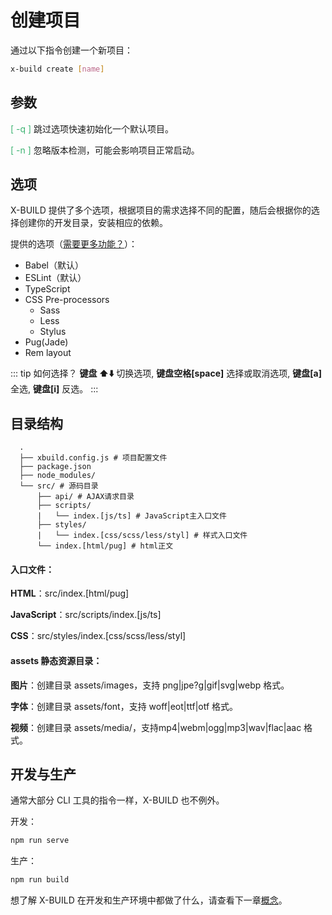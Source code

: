 # 创建项目

通过以下指令创建一个新项目：

```sh
x-build create [name]
```

## 参数
<font color=MediumSeaGreen>[ -q ]</font>  跳过选项快速初始化一个默认项目。

<font color=MediumSeaGreen>[ -n ]</font>  忽略版本检测，可能会影响项目正常启动。

## 选项

X-BUILD 提供了多个选项，根据项目的需求选择不同的配置，随后会根据你的选择创建你的开发目录，安装相应的依赖。

提供的选项（[需要更多功能？](https://github.com/codexu/x-build/issues)）：

- Babel（默认）
- ESLint（默认）
- TypeScript
- CSS Pre-processors
  - Sass
  - Less
  - Stylus
- Pug(Jade)
- Rem layout

::: tip 如何选择？
**键盘 ⬆️⬇️** 切换选项, **键盘空格[space]** 选择或取消选项, **键盘[a]** 全选, **键盘[i]** 反选。
:::

## 目录结构

```dir
  .
  ├── xbuild.config.js # 项目配置文件
  ├── package.json
  ├── node_modules/
  └── src/ # 源码目录
      ├── api/ # AJAX请求目录
      ├── scripts/
      |   └── index.[js/ts] # JavaScript主入口文件
      ├── styles/
      |   └── index.[css/scss/less/styl] # 样式入口文件
      └── index.[html/pug] # html正文
```

#### 入口文件：

**HTML**：src/index.[html/pug]

**JavaScript**：src/scripts/index.[js/ts]

**CSS**：src/styles/index.[css/scss/less/styl]

#### assets 静态资源目录：

**图片**：创建目录 assets/images，支持 png|jpe?g|gif|svg|webp 格式。

**字体**：创建目录 assets/font，支持 woff|eot|ttf|otf 格式。

**视频**：创建目录 assets/media/，支持mp4|webm|ogg|mp3|wav|flac|aac 格式。

## 开发与生产

通常大部分 CLI 工具的指令一样，X-BUILD 也不例外。

开发：

```sh
npm run serve
```

生产：

```sh
npm run build
```

想了解 X-BUILD 在开发和生产环境中都做了什么，请查看下一章[概念](/概念)。
